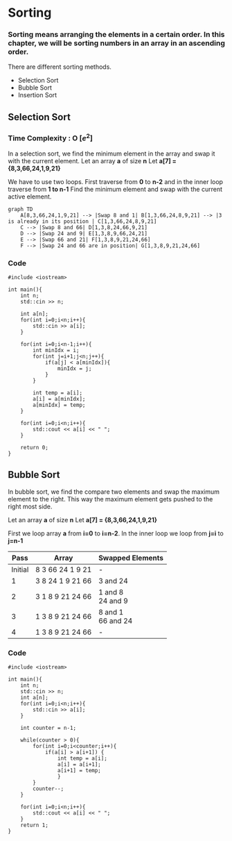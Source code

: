 # Sorting
### Sorting means arranging the elements in a certain order. In this chapter, we will be sorting numbers in an array in an ascending order.

There are different sorting methods.
- Selection Sort
- Bubble Sort
- Insertion Sort

## Selection Sort

### Time Complexity : O [$e^{2}$]
In a selection sort, we find the minimum element in the array and swap it with the current element.
Let an array **a** of size **n**
Let **a[7] = {8,3,66,24,1,9,21}**

We have to use two loops.
First traverse from **0** to **n-2** and in the inner loop traverse from **1 to n-1**
Find the minimum element and swap with the current active element.

```mermaid
graph TD
    A[8,3,66,24,1,9,21] --> |Swap 8 and 1| B[1,3,66,24,8,9,21] --> |3 is already in its position | C[1,3,66,24,8,9,21]
    C --> |Swap 8 and 66| D[1,3,8,24,66,9,21]
    D --> |Swap 24 and 9| E[1,3,8,9,66,24,21]
    E --> |Swap 66 and 21| F[1,3,8,9,21,24,66]
    F --> |Swap 24 and 66 are in position| G[1,3,8,9,21,24,66]
```

### Code
```
#include <iostream>

int main(){
    int n;
    std::cin >> n;

    int a[n];
    for(int i=0;i<n;i++){
        std::cin >> a[i];
    }

    for(int i=0;i<n-1;i++){
        int minIdx = i;
        for(int j=i+1;j<n;j++){
            if(a[j] < a[minIdx]){
                minIdx = j;
            }
        }
        
        int temp = a[i];
        a[i] = a[minIdx];
        a[minIdx] = temp;
    }
    
    for(int i=0;i<n;i++){
        std::cout << a[i] << " ";
    }

    return 0;
}

```

## Bubble Sort
In bubble sort, we find the compare two elements and swap the maximum element to the right. This way the maximum element gets pushed to the right most side.

Let an array **a** of size **n**
Let **a[7] = {8,3,66,24,1,9,21}**

First we loop array **a** from **i=0** to **i=n-2**. In the inner loop we loop from **j=i** to **j=n-1**

| Pass | Array | Swapped Elements |
| --- | --- | --- |
| Initial | 8 3 66 24 1 9 21 | - |
| 1 | 3 8 24 1 9 21 66 | 3 and 24 |
| 2 | 3 1 8 9 21 24 66 | 1 and 8<br>24 and 9 |
| 3 | 1 3 8 9 21 24 66 | 8 and 1<br>66 and 24 |
| 4 | 1 3 8 9 21 24 66 | - |

### Code

```
#include <iostream>

int main(){
	int n;
	std::cin >> n;
	int a[n];
	for(int i=0;i<n;i++){
		std::cin >> a[i];
	}
	
	int counter = n-1;

	while(counter > 0){
		for(int i=0;i<counter;i++){
			if(a[i] > a[i+1]) {
				int temp = a[i];
				a[i] = a[i+1];
				a[i+1] = temp;
				}
		}
		counter--;
	}

	for(int i=0;i<n;i++){
		std::cout << a[i] << " ";
	}
	return 1;
}
```
